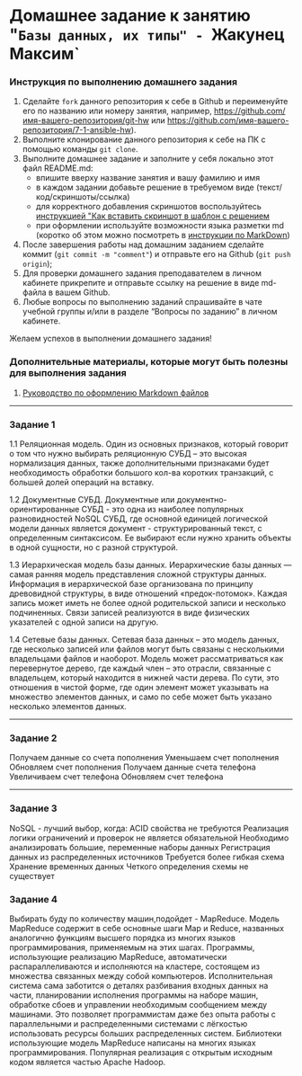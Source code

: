 # Домашнее задание к занятию "`Базы данных, их типы" - `Жакунец Максим`


### Инструкция по выполнению домашнего задания

   1. Сделайте `fork` данного репозитория к себе в Github и переименуйте его по названию или номеру занятия, например, https://github.com/имя-вашего-репозитория/git-hw или  https://github.com/имя-вашего-репозитория/7-1-ansible-hw).
   2. Выполните клонирование данного репозитория к себе на ПК с помощью команды `git clone`.
   3. Выполните домашнее задание и заполните у себя локально этот файл README.md:
      - впишите вверху название занятия и вашу фамилию и имя
      - в каждом задании добавьте решение в требуемом виде (текст/код/скриншоты/ссылка)
      - для корректного добавления скриншотов воспользуйтесь [инструкцией "Как вставить скриншот в шаблон с решением](https://github.com/netology-code/sys-pattern-homework/blob/main/screen-instruction.md)
      - при оформлении используйте возможности языка разметки md (коротко об этом можно посмотреть в [инструкции  по MarkDown](https://github.com/netology-code/sys-pattern-homework/blob/main/md-instruction.md))
   4. После завершения работы над домашним заданием сделайте коммит (`git commit -m "comment"`) и отправьте его на Github (`git push origin`);
   5. Для проверки домашнего задания преподавателем в личном кабинете прикрепите и отправьте ссылку на решение в виде md-файла в вашем Github.
   6. Любые вопросы по выполнению заданий спрашивайте в чате учебной группы и/или в разделе “Вопросы по заданию” в личном кабинете.
   
Желаем успехов в выполнении домашнего задания!
   
### Дополнительные материалы, которые могут быть полезны для выполнения задания

1. [Руководство по оформлению Markdown файлов](https://gist.github.com/Jekins/2bf2d0638163f1294637#Code)

---

### Задание 1

1.1 Реляционная модель. Один из основных признаков, который говорит о том что нужно выбирать реляционную СУБД – это высокая нормализация данных, также дополнительными признаками будет необходимость обработки большого кол-ва коротких транзакций, с большей долей операций на вставку.

1.2 Документные СУБД. Документные или документно-ориентированные СУБД - это одна из наиболее популярных разновидностей NoSQL СУБД, где основной единицей логической модели данных является документ - структурированный текст, с определенным синтаксисом. Ее выбирают если нужно хранить объекты в одной сущности, но с разной структурой.

1.3 Иерархическая модель базы данных. Иерархические базы данных — самая ранняя модель представления сложной структуры данных. Информация в иерархической базе организована по принципу древовидной структуры, в виде отношений «предок-потомок». Каждая запись может иметь не более одной родительской записи и несколько подчиненных. Связи записей реализуются в виде физических указателей с одной записи на другую.

1.4 Сетевые базы данных. Сетевая база данных – это модель данных, где несколько записей или файлов могут быть связаны с несколькими владельцами файлов и наоборот. Модель может рассматриваться как перевернутое дерево, где каждый член – это отрасли, связанные с владельцем, который находится в нижней части дерева. По сути, это отношения в чистой форме, где один элемент может указывать на множество элементов данных, и само по себе может быть указано несколько элементов данных.

---

### Задание 2

Получаем данные со счета пополнения
Уменьшаем счет пополнения
Обновляем счет пополнения
Получаем данные счета телефона
Увеличиваем счет телефона
Обновляем счет телефона

---

### Задание 3

NoSQL - лучший выбор, когда: 
ACID свойства не требуются 
Реализация логики ограничений и проверок не является обязательной Необходимо анализировать большие, переменные наборы данных 
Регистрация данных из распределенных источников 
Требуется более гибкая схема 
Хранение временных данных 
Четкого определения схемы не существует


### Задание 4

Выбирать буду по количеству машин,подойдет - MapReduce.
Модель MapReduce содержит в себе основные шаги Map и Reduce, названных аналогично функциям высшего порядка из многих языков программирования, применяемым на этих шагах. Программы, использующие реализацию MapReduce, автоматически распараллеливаются и исполняются на кластере, состоящем из множества связанных между собой компьютеров. Исполнительная система сама заботится о деталях разбивания входных данных на части, планировании исполнения программы на наборе машин, обработке сбоев и управлении необходимым сообщением между машинами. Это позволяет программистам даже без опыта работы с параллельными и распределенными системами с лёгкостью использовать ресурсы больших распределенных систем. Библиотеки использующие модель MapReduce написаны на многих языках программирования. Популярная реализация с открытым исходным кодом является частью Apache Hadoop. 

